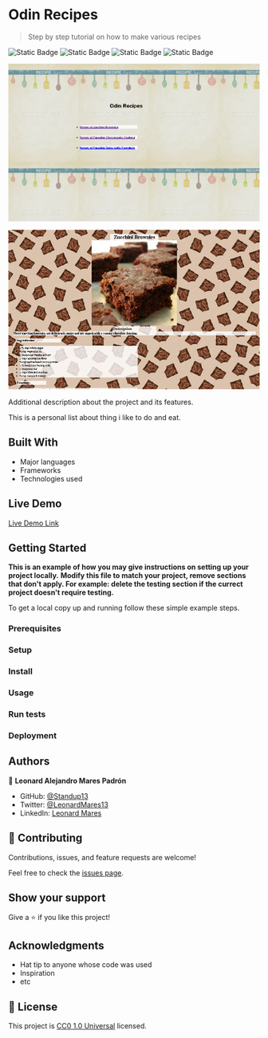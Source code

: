 # Odin Recipes

> Step by step tutorial on how to make various recipes

![Static Badge](https://img.shields.io/badge/git-F05032?style=for-the-badge&logo=git&logoColor=F05032&logoSize=auto&labelColor=white) ![Static Badge](https://img.shields.io/badge/github-181717?style=for-the-badge&logo=github&logoColor=181717&logoSize=auto&labelColor=white) ![Static Badge](https://img.shields.io/badge/visual%20studio%20code-007ACC?style=for-the-badge&logo=visualstudiocode&logoColor=007ACC&logoSize=auto&labelColor=white) ![Static Badge](https://img.shields.io/badge/html%205-E34F26?style=for-the-badge&logo=html5&logoColor=E34F26&logoSize=auto&labelColor=white)

![screenshot](./index.png)

![screenshot](./page%20brownies.png)


Additional description about the project and its features.

This is a personal list about thing i like to do and eat.

## Built With

- Major languages
- Frameworks
- Technologies used

## Live Demo

[Live Demo Link](https://standup13.github.io/odin-recipes/)

## Getting Started

**This is an example of how you may give instructions on setting up your project locally.**
**Modify this file to match your project, remove sections that don't apply. For example: delete the testing section if the currect project doesn't require testing.**

To get a local copy up and running follow these simple example steps.

### Prerequisites

### Setup

### Install

### Usage

### Run tests

### Deployment

## Authors

👤 **Leonard Alejandro Mares Padrón**

- GitHub: [@Standup13](https://github.com/Standup13)
- Twitter: [@LeonardMares13](https://twitter.com/LeonardMares13)
- LinkedIn: [Leonard Mares](https://www.linkedin.com/in/leonard-mares-31b47822a/)

## 🤝 Contributing

Contributions, issues, and feature requests are welcome!

Feel free to check the [issues page](https://github.com/Standup13/odin-recipes/issues).

## Show your support

Give a ⭐️ if you like this project!

## Acknowledgments

- Hat tip to anyone whose code was used
- Inspiration
- etc

## 📝 License

This project is [CC0 1.0 Universal](LICENSE) licensed.